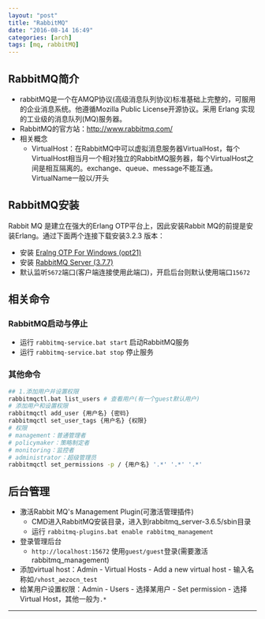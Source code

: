 ```yaml
---
layout: "post"
title: "RabbitMQ"
date: "2016-08-14 16:49"
categories: [arch]
tags: [mq, rabbitMQ]
---
```


## RabbitMQ简介

- rabbitMQ是一个在AMQP协议(高级消息队列协议)标准基础上完整的，可服用的企业消息系统。他遵循Mozilla Public License开源协议。采用 Erlang 实现的工业级的消息队列(MQ)服务器。
- RabbitMQ的官方站：http://www.rabbitmq.com/
- 相关概念
    - VirtualHost：在RabbitMQ中可以虚拟消息服务器VirtualHost，每个VirtualHost相当月一个相对独立的RabbitMQ服务器，每个VirtualHost之间是相互隔离的。exchange、queue、message不能互通。VirtualName一般以/开头

## RabbitMQ安装

Rabbit MQ 是建立在强大的Erlang OTP平台上，因此安装Rabbit MQ的前提是安装Erlang。通过下面两个连接下载安装3.2.3 版本：

- 安装 [Eralng OTP For Windows (opt21)](http://erlang.org/download/otp_win64_21.0.exe)
- 安装 [RabbitMQ Server (3.7.7)](https://github.com/rabbitmq/rabbitmq-server/releases/download/v3.7.7/rabbitmq-server-3.7.7.exe)
- 默认监听`5672`端口(客户端连接使用此端口)，开启后台则默认使用端口`15672`

## 相关命令

### RabbitMQ启动与停止

- 运行 `rabbitmq-service.bat start` 启动RabbitMQ服务
- 运行 `rabbitmq-service.bat stop` 停止服务

### 其他命令

```bash
## 1.添加用户并设置权限
rabbitmqctl.bat list_users # 查看用户(有一个guest默认用户)
# 添加用户和设置权限
rabbitmqctl add_user {用户名} {密码}
rabbitmqctl set_user_tags {用户名} {权限}
# 权限
# management：普通管理者
# policymaker：策略制定者
# monitoring：监控者
# administrator：超级管理员
rabbitmqctl set_permissions -p / {用户名} '.*' '.*' '.*'
```

## 后台管理

- 激活Rabbit MQ's Management Plugin(可激活管理插件)
  - CMD进入RabbitMQ安装目录，进入到rabbitmq_server-3.6.5/sbin目录
  - 运行 `rabbitmq-plugins.bat enable rabbitmq_management`
- 登录管理后台
  - `http://localhost:15672` 使用`guest/guest`登录(需要激活rabbitmq_management)
- 添加virtual host：Admin - Virtual Hosts - Add a new virtual host - 输入名称如`/vhost_aezocn_test`
- 给某用户设置权限：Admin - Users - 选择某用户 - Set permission - 选择Virtual Host，其他一般为`.*`














----

